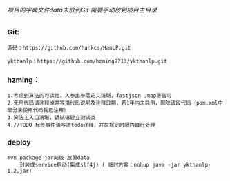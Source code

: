 ###### 项目的字典文件data未放到Git 需要手动放到项目主目录

### Git:

	源码：https://github.com/hankcs/HanLP.git
	
    ykthanlp：https://github.com/hzming8713/ykthanlp.git
    
### hzming：
    1.考虑到算法的可读性，入参出参需定义清晰，fastjson ,map等皆可
    2.无用代码请注释掉并写清代码说明及注释日期，若1年内未启用，删除该段代码（pom.xml中部分未使用代码我已注释）
    3.算法主入口清晰，调试请建立测试类
    4.//TODO 标签事件请写清todo注释，并在规定时限内自行处理
### deploy
    mvn package jar同级 放置data
        封装成service启动(集成slf4j) ( 临时方案：nohup java -jar ykthanlp-1.2.jar)
    
